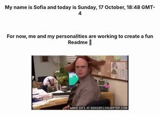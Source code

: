 


<div align="center">
<h3 >My name is Sofia and today is Sunday, 17 October, 18:48 GMT-4</h3><br>
<h3 >For now, me and my personalities are working to create a fun Readme 👋
</h3><br>
<img src='img/dwight.gif' alt='working...'/>
</div>
